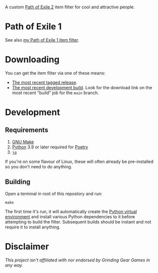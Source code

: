 A custom [Path of Exile 2](https://pathofexile2.com) item filter for cool and attractive people.

# Path of Exile 1

See also [my Path of Exile 1 item filter](https://gitlab.com/Ambient.Impact/path-of-exile-item-filter).

# Downloading

You can get the item filter via one of these means:

* [The most recent tagged release](https://gitlab.com/Ambient.Impact/path-of-exile-2-item-filter/-/releases/permalink/latest/downloads/assets/Ambient.Impact.filter.zip).
* [The most recent development build](https://gitlab.com/Ambient.Impact/path-of-exile-2-item-filter/-/artifacts). Look for the download link on the most recent "build" job for the `main` branch.

# Development

## Requirements

1. [GNU Make](https://www.gnu.org/software/make/)
2. [Python](https://www.python.org/) 3.9 or later required for [Poetry](https://python-poetry.org/)
3. [`jq`](https://jqlang.org/)

If you're on some flavour of Linux, these will often already be pre-installed so you don't need to do anything.

## Building

Open a terminal in root of this repostory and run:

```shell
make
```

The first time it's run, it will automatically create the [Python virtual environment](https://packaging.python.org/en/latest/tutorials/installing-packages/#creating-virtual-environments) and install various Python dependencies to it before attempting to build the filter. Subsequent builds should be instant and not require it to install anything.

# Disclaimer

*This project isn't affiliated with nor endorsed by Grinding Gear Games in any way.*
